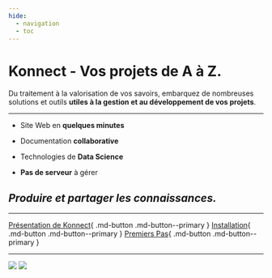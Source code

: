 ```yaml
---
hide:
  - navigation
  - toc
---
```




# **Konnect** - Vos projets de A à Z.

Du traitement à la valorisation de vos savoirs, embarquez de nombreuses solutions et outils **utiles à la gestion et au développement de vos projets**.

---

* Site Web en **quelques minutes**

* Documentation **collaborative**

* Technologies de **Data Science**

* **Pas de serveur** à gérer

## *Produire et partager les connaissances.*

---



[Présentation de Konnect](./konnect/presentation_konnect){ .md-button .md-button--primary } [Installation](./konnect/guide_installation/prerequis){ .md-button .md-button--primary } [Premiers Pas](./konnect/fonctionnalites/interfaces/){ .md-button .md-button--primary }

---





![](https://img.shields.io/badge/Maintenu-Oui-success.svg) ![](https://img.shields.io/github/repo-size/Konsilion/Konnect?style=?style=for-the-badge)
















<html>
<head>
<link rel="stylesheet" href="../_css/accueil.css" />
</head>
</html>